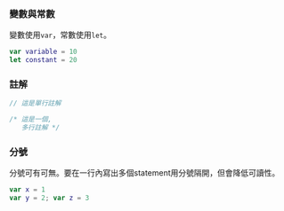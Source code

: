 ### 變數與常數

變數使用`var`，常數使用`let`。

``` swift
var variable = 10
let constant = 20
```

### 註解

``` swift
// 這是單行註解

/* 這是一個,
   多行註解 */
```

### 分號

分號可有可無。要在一行內寫出多個statement用分號隔開，但會降低可讀性。

``` swift
var x = 1
var y = 2; var z = 3
```

